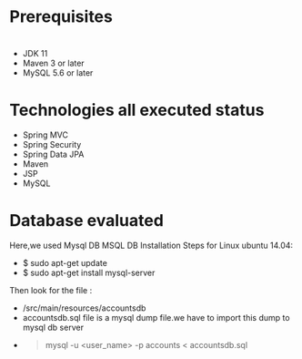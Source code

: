 # Prerequisites
#
- JDK 11
- Maven 3 or later
- MySQL 5.6 or later

# Technologies all executed status
- Spring MVC
- Spring Security
- Spring Data JPA
- Maven
- JSP
- MySQL
# Database evaluated
Here,we used Mysql DB 
MSQL DB Installation Steps for Linux ubuntu 14.04:
- $ sudo apt-get update
- $ sudo apt-get install mysql-server

Then look for the file :
- /src/main/resources/accountsdb
- accountsdb.sql file is a mysql dump file.we have to import this dump to mysql db server
- > mysql -u <user_name> -p accounts < accountsdb.sql


